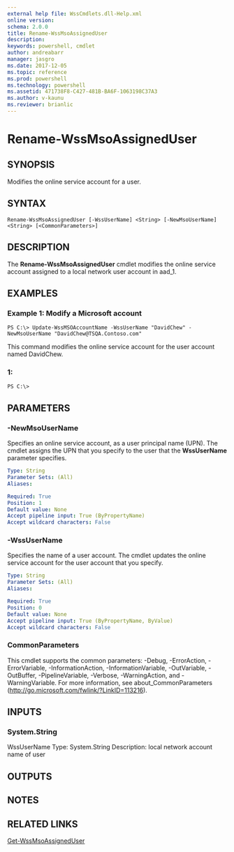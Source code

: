 ```yaml
---
external help file: WssCmdlets.dll-Help.xml
online version: 
schema: 2.0.0
title: Rename-WssMsoAssignedUser
description: 
keywords: powershell, cmdlet
author: andreabarr
manager: jasgro
ms.date: 2017-12-05
ms.topic: reference
ms.prod: powershell
ms.technology: powershell
ms.assetid: 471738F8-C427-481B-BA6F-1063198C37A3
ms.author: v-kaunu
ms.reviewer: brianlic
---
```


# Rename-WssMsoAssignedUser

## SYNOPSIS
Modifies the online service account for a user.

## SYNTAX

```
Rename-WssMsoAssignedUser [-WssUserName] <String> [-NewMsoUserName] <String> [<CommonParameters>]
```

## DESCRIPTION
The **Rename-WssMsoAssignedUser** cmdlet modifies the online service account assigned to a local network user account in aad_1.

## EXAMPLES

### Example 1: Modify a Microsoft account
```
PS C:\> Update-WssMSOAccountName -WssUserName "DavidChew" -NewMsoUserName "DavidChew@TSQA.Contoso.com"
```

This command modifies the online service account for the user account named DavidChew.

### 1:
```
PS C:\>
```

## PARAMETERS

### -NewMsoUserName
Specifies an online service account, as a user principal name (UPN).
The cmdlet assigns the UPN that you specify to the user that the **WssUserName** parameter specifies.

```yaml
Type: String
Parameter Sets: (All)
Aliases: 

Required: True
Position: 1
Default value: None
Accept pipeline input: True (ByPropertyName)
Accept wildcard characters: False
```

### -WssUserName
Specifies the name of a user account.
The cmdlet updates the online service account for the user account that you specify.

```yaml
Type: String
Parameter Sets: (All)
Aliases: 

Required: True
Position: 0
Default value: None
Accept pipeline input: True (ByPropertyName, ByValue)
Accept wildcard characters: False
```

### CommonParameters
This cmdlet supports the common parameters: -Debug, -ErrorAction, -ErrorVariable, -InformationAction, -InformationVariable, -OutVariable, -OutBuffer, -PipelineVariable, -Verbose, -WarningAction, and -WarningVariable. For more information, see about_CommonParameters (http://go.microsoft.com/fwlink/?LinkID=113216).

## INPUTS

### System.String
WssUserName
Type: System.String
Description: local network account name of user

## OUTPUTS

## NOTES

## RELATED LINKS

[Get-WssMsoAssignedUser](./Get-WssMsoAssignedUser.md)

